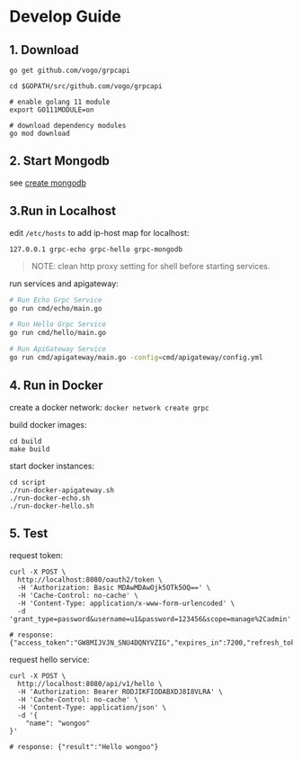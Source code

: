 # Develop Guide

## 1. Download 

```
go get github.com/vogo/grpcapi

cd $GOPATH/src/github.com/vogo/grpcapi

# enable golang 11 module
export GO111MODULE=on

# download dependency modules
go mod download
```

## 2. Start Mongodb

see [create mongodb](create_mongodb.md)

## 3.Run in Localhost 

edit `/etc/hosts` to add ip-host map for localhost:
```
127.0.0.1 grpc-echo grpc-hello grpc-mongodb
```
> NOTE: clean http proxy setting for shell before starting services.

run services and apigateway:
```bash
# Run Echo Grpc Service
go run cmd/echo/main.go

# Run Hello Grpc Service
go run cmd/hello/main.go

# Run ApiGateway Service
go run cmd/apigateway/main.go -config=cmd/apigateway/config.yml
```
## 4. Run in Docker

create a docker network: `docker network create grpc`

build docker images:
```
cd build
make build
```

start docker instances:
```
cd script
./run-docker-apigateway.sh
./run-docker-echo.sh
./run-docker-hello.sh
```

## 5. Test

request token:
```
curl -X POST \
  http://localhost:8080/oauth2/token \
  -H 'Authorization: Basic MDAwMDAwOjk5OTk5OQ==' \
  -H 'Cache-Control: no-cache' \
  -H 'Content-Type: application/x-www-form-urlencoded' \
  -d 'grant_type=password&username=u1&password=123456&scope=manage%2Cadmin'

# response: {"access_token":"GW8MIJVJN_SNU4DQNYVZIG","expires_in":7200,"refresh_token":"1PO9OUDIU9MLSTCXPNVGKW","scope":"manage,admin","token_type":"Bearer"}

```

request hello service:
```
curl -X POST \
  http://localhost:8080/api/v1/hello \
  -H 'Authorization: Bearer RODJIKFIODABXDJ8I8VLRA' \
  -H 'Cache-Control: no-cache' \
  -H 'Content-Type: application/json' \
  -d '{
	"name": "wongoo"
}'

# response: {"result":"Hello wongoo"}
```

